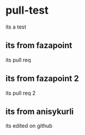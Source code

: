 # pull-test
its a test

## its from fazapoint
its pull req

## its from fazapoint 2
its pull req 2

## its from anisykurli
its edited on github 
